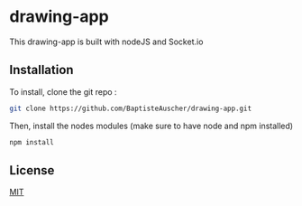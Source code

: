 # drawing-app
This drawing-app is built with nodeJS and Socket.io

## Installation

To install, clone the git repo : 

```bash
git clone https://github.com/BaptisteAuscher/drawing-app.git
```

Then, install the nodes modules (make sure to have node and npm installed)

```bash
npm install
```

## License
[MIT](https://choosealicense.com/licenses/mit/)